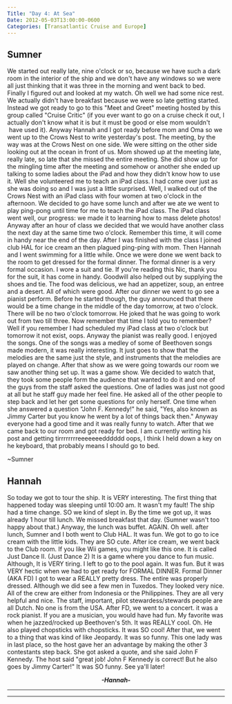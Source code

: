 ```yaml
---
Title: "Day 4: At Sea"
Date: 2012-05-03T13:00:00-0600
Categories: [Transatlantic Cruise and Europe]
---
```


## Sumner

We started out really late, nine o'clock or so, because we have such a
dark room in the interior of the ship and we don't have any windows so
we were all just thinking that it was three in the morning and went back
to bed. Finally I figured out and looked at my watch. Oh well we had
some nice rest. We actually didn't have breakfast because we were so
late getting started. Instead we got ready to go to this "Meet and
Greet" meeting hosted by this group called "Cruise Critic" (if you ever
want to go on a cruise check it out, I actually don't know what it is
but it must be good or else mom wouldn't  have used it). Anyway Hannah
and I got ready before mom and Oma so we went up to the Crows Nest to
write yesterday's post. The meeting, by the way was at the Crows Nest on
one side. We were sitting on the other side looking out at the ocean in
front of us. Mom showed up at the meeting late, really late, so late
that she missed the entire meeting. She did show up for the mingling
time after the meeting and somehow or another she ended up talking to
some ladies about the iPad and how they didn't know how to use it. Well
she volunteered me to teach an iPad class. I had come over just as she
was doing so and I was just a little surprised. Well, I walked out of
the Crows Nest with an iPad class with four women at two o'clock in the
afternoon. We decided to go have some lunch and after we ate we went to
play ping-pong until time for me to teach the iPad class. The iPad class
went well, our progress: we made it to learning how to mass delete
photos! Anyway after an hour of class we decided that we would have
another class the next day at the same time two o'clock. Remember this
time, it will come in handy near the end of the day. After I was
finished with the class I joined club HAL for ice cream an then plagued
ping-ping with mom. Then Hannah and I went swimming for a little while.
Once we were done we went back to the room to get dressed for the formal
dinner. The formal dinner is a very formal occasion. I wore a suit and
tie. If you're reading this Nic, thank you for the suit, it has come in
handy. Goodwill also helped out by supplying the shoes and tie. The food
was delicious, we had an appetizer, soup, an entree and a desert. All of
which were good. After our dinner we went to go see a pianist perform.
Before he started though, the guy announced that there would be a time
change in the middle of the day tomorrow, at two o'clock. There will be
no two o'clock tomorrow. He joked that he was going to work out from two
till three. Now remember that time I told you to remember? Well if you
remember I had scheduled my iPad class at two o'clock but tomorrow it
not exist, oops. Anyway the pianist was really good. I enjoyed the
songs. One of the songs was a medley of some of Beethoven songs made
modern, it was really interesting. It just goes to show that the
melodies are the same just the style, and instruments that the melodies
are played on change. After that show as we were going towards our room
we saw another thing set up. It was a game show. We decided to watch
that, they took some people form the audience that wanted to do it and
one of the guys from the staff asked the questions. One of ladies was
just not good at all but he staff guy made her feel fine. He asked all
of the other people to step back and let her get some questions for only
herself. One time when she answered a question "John F. Kennedy!" he
said, "Yes, also known as Jimmy Carter but you know he went by a lot of
things back then." Anyway everyone had a good time and it was really
funny to watch. After that we came back to our room and got ready for
bed. I am currently writing his post and getting tirrrrrrrreeeeeeedddddd
oops, I think I held down a key on he keyboard, that probably means I
should go to bed.

\~Sumner

## Hannah
So today we got to tour the ship. It is VERY interesting. The first
thing that happened today was sleeping until 10:00 am. It wasn't my
fault! The ship had a time change. SO 
we kind of slept in. By the time we got up, it was already 1 hour till 
lunch. We missed breakfast that day. (Sumner wasn't too happy about
that.) Anyway, the lunch was buffet. AGAIN.
Oh well. after lunch, Sumner and I both went to Club HAL. It was fun.
We got to go to ice cream with the little kids. They are SO cute. After
ice cream, we went back to the Club room. If you like Wii games, you
might like this one. It is called Just Dance II. (Just Dance 2) It is a
game where you dance to fun music. Although, It is VERY tiring. I left
to go to the pool again. It was fun. But it was VERY hectic when we had
to get ready for FORMAL DINNER. Formal Dinner (AKA FD) I got to wear a
REALLY
pretty dress. The entire was properly dressed. Although we did see a
few men in Tuxedos. They looked very nice. All of the crew are either
from Indonesia or the Philippines. They are all very helpful and nice.
The staff, important, pilot stewardess/stewards people are all Dutch.
No
one is from the USA. After FD, we went to a concert. it was a rock
pianist. If you are a musician, you would have had fun. My favorite was
when he jazzed/rocked up Beethoven's 5th. It was REALLY
cool. Oh. He also played chopsticks with chopsticks. It was SO cool!
After that, we went to a thing that was kind of like Jeopardy. It was
so
funny. This one lady was in last place, so the host gave her an
advantage by making the other 3 contestants step back. She got asked a
quote, and she said John F Kennedy. The host said "great job! John F
Kennedy is correct! But he also goes by Jimmy Carter!" It was SO funny.
See ya'll later!

<div align="CENTER">

***-Hannah-***

</div>

***  
***
